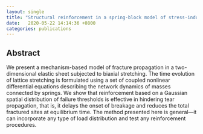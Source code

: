 ```yaml
---
layout: single
title: "Structural reinforcement in a spring-block model of stress-induced fracture propagation"
date:   2020-05-22 14:14:36 +0800
categories: publications
---
```

## Abstract
We present a mechanism-based model of fracture propagation in a two-dimensional elastic sheet subjected to biaxial stretching. The time evolution of lattice stretching is formulated using a set of coupled nonlinear differential equations describing the network dynamics of masses connected by springs. We show that reinforcement based on a Gaussian spatial distribution of failure thresholds is effective in hindering tear propagation, that is, it delays the onset of breakage and reduces the total fractured sites at equilibrium time. The method presented here is general—it can incorporate any type of load distribution and test any reinforcement procedures.